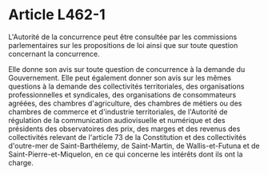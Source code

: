 # Article L462-1

L'Autorité de la concurrence peut être consultée par les commissions parlementaires sur les propositions de loi ainsi que sur toute question concernant la concurrence.

Elle donne son avis sur toute question de concurrence à la demande du Gouvernement. Elle peut également donner son avis sur les mêmes questions à la demande des collectivités territoriales, des organisations professionnelles et syndicales, des organisations de consommateurs agréées, des chambres d'agriculture, des chambres de métiers ou des chambres de commerce et d'industrie territoriales, de l'Autorité de régulation de la communication audiovisuelle et numérique et des présidents des observatoires des prix, des marges et des revenus des collectivités relevant de l'article 73 de la Constitution et des collectivités d'outre-mer de Saint-Barthélemy, de Saint-Martin, de Wallis-et-Futuna et de Saint-Pierre-et-Miquelon, en ce qui concerne les intérêts dont ils ont la charge.

